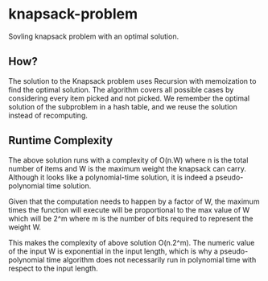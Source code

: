# knapsack-problem

Sovling knapsack problem with an optimal solution.

## How?
The solution to the Knapsack problem uses Recursion with memoization to find the optimal solution. The algorithm covers all possible cases by considering every item picked and not picked. We remember the optimal solution of the subproblem in a hash table, and we reuse the solution instead of recomputing.

## Runtime Complexity
The above solution runs with a complexity of O(n.W) where n is the total number of items and W is the maximum weight the knapsack can carry. Although it looks like a polynomial-time solution, it is indeed a pseudo-polynomial time solution.

Given that the computation needs to happen by a factor of W, the maximum times the function will execute will be proportional to the max value of W which will be 2^m where m is the number of bits required to represent the weight W.

This makes the complexity of above solution O(n.2^m). The numeric value of the input W is exponential in the input length, which is why a pseudo-polynomial time algorithm does not necessarily run in polynomial time with respect to the input length.
